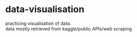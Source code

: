 # data-visualisation

practicing visualisation of data.  
data mostly retrieved from kaggle/public APIs/web scraping
